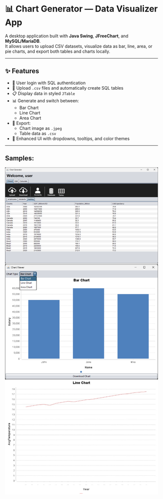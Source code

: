 # 📊 Chart Generator — Data Visualizer App

A desktop application built with **Java Swing**, **JFreeChart**, and **MySQL/MariaDB**.  
It allows users to upload CSV datasets, visualize data as bar, line, area, or pie charts, and export both tables and charts locally.

---

## ✨ Features

- 🔐 User login with SQL authentication
- 📂 Upload `.csv` files and automatically create SQL tables
- 📋 Display data in styled `JTable`
- 📊 Generate and switch between:
  - Bar Chart
  - Line Chart
  - Area Chart
- 💾 Export:
  - Chart image as `.jpeg`
  - Table data as `.csv`
- 🎨 Enhanced UI with dropdowns, tooltips, and color themes

---

## Samples:

<img src="images/ui1.png" width="800"/>

<img src="images/ui2.png" width="800"/>

<img src="images/ui3.jpeg" width="800"/>
